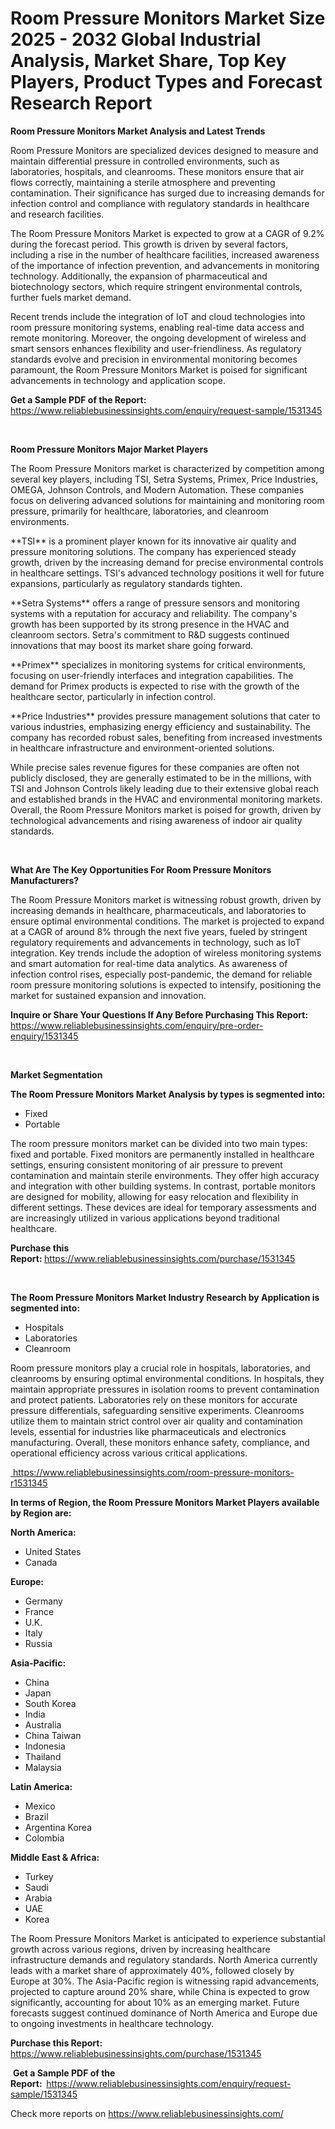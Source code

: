 <p><h1>Room Pressure Monitors Market Size 2025 - 2032 Global Industrial Analysis, Market Share, Top Key Players, Product Types and Forecast Research Report</h1></p><p><strong>Room Pressure Monitors Market Analysis and Latest Trends</strong></p>
<p><p>Room Pressure Monitors are specialized devices designed to measure and maintain differential pressure in controlled environments, such as laboratories, hospitals, and cleanrooms. These monitors ensure that air flows correctly, maintaining a sterile atmosphere and preventing contamination. Their significance has surged due to increasing demands for infection control and compliance with regulatory standards in healthcare and research facilities.</p><p>The Room Pressure Monitors Market is expected to grow at a CAGR of 9.2% during the forecast period. This growth is driven by several factors, including a rise in the number of healthcare facilities, increased awareness of the importance of infection prevention, and advancements in monitoring technology. Additionally, the expansion of pharmaceutical and biotechnology sectors, which require stringent environmental controls, further fuels market demand.</p><p>Recent trends include the integration of IoT and cloud technologies into room pressure monitoring systems, enabling real-time data access and remote monitoring. Moreover, the ongoing development of wireless and smart sensors enhances flexibility and user-friendliness. As regulatory standards evolve and precision in environmental monitoring becomes paramount, the Room Pressure Monitors Market is poised for significant advancements in technology and application scope.</p></p>
<p><strong>Get a Sample PDF of the Report:&nbsp;</strong> <a href="https://www.reliablebusinessinsights.com/enquiry/request-sample/1531345?utm_campaign=2323&utm_medium=2&utm_source=Github&utm_content=ia&utm_term=18022025&utm_id=room-pressure-monitors">https://www.reliablebusinessinsights.com/enquiry/request-sample/1531345</a></p>
<p>&nbsp;</p>
<p><strong>Room Pressure Monitors Major Market Players</strong></p>
<p><p>The Room Pressure Monitors market is characterized by competition among several key players, including TSI, Setra Systems, Primex, Price Industries, OMEGA, Johnson Controls, and Modern Automation. These companies focus on delivering advanced solutions for maintaining and monitoring room pressure, primarily for healthcare, laboratories, and cleanroom environments.</p><p>**TSI** is a prominent player known for its innovative air quality and pressure monitoring solutions. The company has experienced steady growth, driven by the increasing demand for precise environmental controls in healthcare settings. TSI's advanced technology positions it well for future expansions, particularly as regulatory standards tighten.</p><p>**Setra Systems** offers a range of pressure sensors and monitoring systems with a reputation for accuracy and reliability. The company's growth has been supported by its strong presence in the HVAC and cleanroom sectors. Setra's commitment to R&D suggests continued innovations that may boost its market share going forward.</p><p>**Primex** specializes in monitoring systems for critical environments, focusing on user-friendly interfaces and integration capabilities. The demand for Primex products is expected to rise with the growth of the healthcare sector, particularly in infection control.</p><p>**Price Industries** provides pressure management solutions that cater to various industries, emphasizing energy efficiency and sustainability. The company has recorded robust sales, benefiting from increased investments in healthcare infrastructure and environment-oriented solutions.</p><p>While precise sales revenue figures for these companies are often not publicly disclosed, they are generally estimated to be in the millions, with TSI and Johnson Controls likely leading due to their extensive global reach and established brands in the HVAC and environmental monitoring markets. Overall, the Room Pressure Monitors market is poised for growth, driven by technological advancements and rising awareness of indoor air quality standards.</p></p>
<p>&nbsp;</p>
<p><strong>What Are The Key Opportunities For Room Pressure Monitors Manufacturers?</strong></p>
<p><p>The Room Pressure Monitors market is witnessing robust growth, driven by increasing demands in healthcare, pharmaceuticals, and laboratories to ensure optimal environmental conditions. The market is projected to expand at a CAGR of around 8% through the next five years, fueled by stringent regulatory requirements and advancements in technology, such as IoT integration. Key trends include the adoption of wireless monitoring systems and smart automation for real-time data analytics. As awareness of infection control rises, especially post-pandemic, the demand for reliable room pressure monitoring solutions is expected to intensify, positioning the market for sustained expansion and innovation.</p></p>
<p><strong>Inquire or Share Your Questions If Any Before Purchasing This Report:</strong> <a href="https://www.reliablebusinessinsights.com/enquiry/pre-order-enquiry/1531345?utm_campaign=2323&utm_medium=2&utm_source=Github&utm_content=ia&utm_term=18022025&utm_id=room-pressure-monitors">https://www.reliablebusinessinsights.com/enquiry/pre-order-enquiry/1531345</a></p>
<p>&nbsp;</p>
<p><strong>Market Segmentation</strong></p>
<p><strong>The Room Pressure Monitors Market Analysis by types is segmented into:</strong></p>
<p><ul><li>Fixed</li><li>Portable</li></ul></p>
<p><p>The room pressure monitors market can be divided into two main types: fixed and portable. Fixed monitors are permanently installed in healthcare settings, ensuring consistent monitoring of air pressure to prevent contamination and maintain sterile environments. They offer high accuracy and integration with other building systems. In contrast, portable monitors are designed for mobility, allowing for easy relocation and flexibility in different settings. These devices are ideal for temporary assessments and are increasingly utilized in various applications beyond traditional healthcare.</p></p>
<p><strong>Purchase this Report:&nbsp;</strong><a href="https://www.reliablebusinessinsights.com/purchase/1531345?utm_campaign=2323&utm_medium=2&utm_source=Github&utm_content=ia&utm_term=18022025&utm_id=room-pressure-monitors">https://www.reliablebusinessinsights.com/purchase/1531345</a></p>
<p>&nbsp;</p>
<p><strong>The Room Pressure Monitors Market Industry Research by Application is segmented into:</strong></p>
<p><ul><li>Hospitals</li><li>Laboratories</li><li>Cleanroom</li></ul></p>
<p><p>Room pressure monitors play a crucial role in hospitals, laboratories, and cleanrooms by ensuring optimal environmental conditions. In hospitals, they maintain appropriate pressures in isolation rooms to prevent contamination and protect patients. Laboratories rely on these monitors for accurate pressure differentials, safeguarding sensitive experiments. Cleanrooms utilize them to maintain strict control over air quality and contamination levels, essential for industries like pharmaceuticals and electronics manufacturing. Overall, these monitors enhance safety, compliance, and operational efficiency across various critical applications.</p></p>
<p><a href="https://www.reliablebusinessinsights.com/room-pressure-monitors-r1531345?utm_campaign=2323&utm_medium=2&utm_source=Github&utm_content=ia&utm_term=18022025&utm_id=room-pressure-monitors">&nbsp;https://www.reliablebusinessinsights.com/room-pressure-monitors-r1531345</a></p>
<p><strong>In terms of Region, the Room Pressure Monitors Market Players available by Region are:</strong></p>
<p>
    <p> <strong> North America: </strong>
        <ul>
            <li>United States</li>
            <li>Canada</li>
        </ul>
        </p> 
    <p> <strong> Europe: </strong>
        <ul>
            <li>Germany</li>
            <li>France</li>
            <li>U.K.</li>
            <li>Italy</li>
            <li>Russia</li>
        </ul>
        </p> 
    <p> <strong> Asia-Pacific: </strong>
        <ul>
            <li>China</li>
            <li>Japan</li>
            <li>South Korea</li>
            <li>India</li>
            <li>Australia</li>
            <li>China Taiwan</li>
            <li>Indonesia</li>
            <li>Thailand</li>
            <li>Malaysia</li>
        </ul>
        </p> 
    <p> <strong> Latin America: </strong>
        <ul>
            <li>Mexico</li>
            <li>Brazil</li>
            <li>Argentina Korea</li>
            <li>Colombia</li>
        </ul>
        </p> 
    <p> <strong> Middle East & Africa: </strong>
        <ul>
            <li>Turkey</li>
            <li>Saudi</li>
            <li>Arabia</li>
            <li>UAE</li>
            <li>Korea</li>
        </ul>
    </p>
    </p>
<p><p>The Room Pressure Monitors Market is anticipated to experience substantial growth across various regions, driven by increasing healthcare infrastructure demands and regulatory standards. North America currently leads with a market share of approximately 40%, followed closely by Europe at 30%. The Asia-Pacific region is witnessing rapid advancements, projected to capture around 20% share, while China is expected to grow significantly, accounting for about 10% as an emerging market. Future forecasts suggest continued dominance of North America and Europe due to ongoing investments in healthcare technology.</p></p>
<p><strong>Purchase this Report: </strong><a href="https://www.reliablebusinessinsights.com/purchase/1531345?utm_campaign=2323&utm_medium=2&utm_source=Github&utm_content=ia&utm_term=18022025&utm_id=room-pressure-monitors">https://www.reliablebusinessinsights.com/purchase/1531345</a></p>
<p>&nbsp;<strong>Get a Sample PDF of the Report:&nbsp;&nbsp;</strong><a href="https://www.reliablebusinessinsights.com/enquiry/request-sample/1531345?utm_campaign=2323&utm_medium=2&utm_source=Github&utm_content=ia&utm_term=18022025&utm_id=room-pressure-monitors">https://www.reliablebusinessinsights.com/enquiry/request-sample/1531345</a></p>
<p><strong></strong></p>
<p>Check more reports on <a href="https://www.reliablebusinessinsights.com/?utm_campaign=2323&utm_medium=2&utm_source=Github&utm_content=ia&utm_term=18022025&utm_id=room-pressure-monitors">https://www.reliablebusinessinsights.com/</a></p>